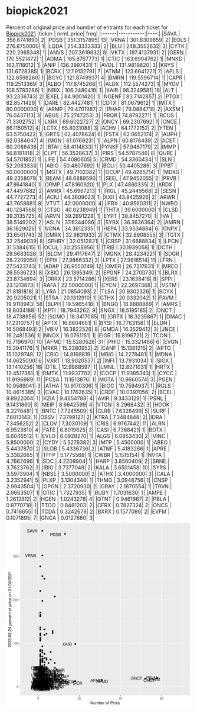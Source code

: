 # biopick2021
Percent of original price and number of entrants for each ticket for [Biopick2021](https://twitter.com/hashtag/Biopick2021)
|ticker |  nrml_price| freq|
|:------|-----------:|----:|
|SAVA   | 358.6741890|    2|
|PDSB   | 351.3157895|   13|
|VRNA   | 301.8309859|    2|
|EOLS   | 276.8750000|    1|
|LQDA   | 254.3333333|    2|
|BLU    | 248.3552632|    3|
|CYTK   | 220.2965348|    1|
|ANVS   | 207.3619632|    8|
|VKTX   | 197.4137931|    2|
|GERN   | 170.5521472|    1|
|ADMA   | 165.8767773|    1|
|CTIC   | 163.6904762|    1|
|MNKD   | 162.1118012|    1|
|ANIP   | 136.3997431|    1|
|AVDL   | 131.9819820|    3|
|KRYS   | 131.6728385|    1|
|BCRX   | 127.9132791|    7|
|ATNM   | 123.6641221|    7|
|APLS   | 122.6598260|    1|
|BCYC   | 121.8749937|    4|
|BMRN   | 119.5596714|    1|
|CAPR   | 119.2513369|    3|
|ALBO   | 117.8745268|    1|
|ALDX   | 112.5574273|    1|
|MYOV   | 108.5783286|    1|
|NBIX   | 106.2480419|    1|
|XAIR   |  98.3249581|   18|
|ALT    |  93.2336743|    2|
|EXEL   |  84.9001420|    1|
|NGENF  |  83.7142857|    2|
|PTGX   |  82.8571429|    1|
|DARE   |  82.4427481|    1|
|CDTX   |  81.0679612|    1|
|IMTX   |  80.0000000|    6|
|ARMP   |  79.4701987|    2|
|PHAR   |  79.0884718|    2|
|AXSM   |  76.0437113|    3|
|ABUS   |  75.2747253|    3|
|PRQR   |  74.8792271|    1|
|RCUS   |  71.3302752|    1|
|LXRX   |  69.6022727|    2|
|ONCY   |  69.2307692|    1|
|CNCE   |  66.1150512|    4|
|LCTX   |  65.8031088|    3|
|ACHV   |  64.1772152|    2|
|YTEN   |  63.5750422|    1|
|GRTS   |  62.4078624|    6|
|FSTX   |  62.0652174|    2|
|AUPH   |  62.0384047|    4|
|IMGN   |  61.0769231|    1|
|ALPN   |  60.8178439|    2|
|ACET   |  60.2086438|    2|
|BTAI   |  58.4114833|    1|
|PYNKF  |  57.9487179|    2|
|IMMP   |  56.8181818|    2|
|CLPT   |  56.3528637|    3|
|PIRS   |  54.5787546|    8|
|QURE   |  54.5701852|    1|
|LIFE   |  54.4080605|    5|
|CRMD   |  54.3360434|    1|
|SLN    |  52.2083333|    1|
|ABIO   |  50.4807692|    1|
|BCLI   |  50.4405286|    3|
|PPBT   |  50.0000000|    1|
|MGTX   |  49.7102382|    1|
|OCUP   |  49.4285714|    1|
|MDXG   |  49.2358079|    1|
|BEAM   |  48.6889590|    1|
|SEEL   |  47.9452055|    2|
|PRVB   |  47.8641840|    1|
|ORMP   |  47.8160920|    1|
|PLX    |  47.4860335|    2|
|ARDX   |  47.4497682|    2|
|AMRX   |  45.6967213|    1|
|RIGL   |  45.2449568|    2|
|SESN   |  44.7727273|    4|
|ACIU   |  44.3609023|    1|
|XXII   |  43.8425926|    2|
|ARWR   |  43.7658681|    8|
|VTVT   |  42.0000000|    4|
|IFRX   |  40.8560311|    2|
|NWBO   |  40.1234568|    9|
|CTSO   |  40.0238949|    1|
|THTX   |  39.6000000|    1|
|CLSD   |  39.3135725|    4|
|ARVN   |  39.2891228|    1|
|EYPT   |  38.8457270|    1|
|IVA    |  38.5149202|    2|
|ASLN   |  37.6344086|    3|
|SYBX   |  36.3636364|    2|
|AMRN   |  36.1829026|    1|
|NCNA   |  34.3612335|    1|
|HEPA   |  33.9534884|    6|
|GNPX   |  33.6561743|    3|
|CMRX   |  32.9831933|    2|
|CTMX   |  32.8908555|    3|
|TGTX   |  32.2549039|    8|
|SPHRY  |  32.0512821|    1|
|CRSP   |  31.6688834|    1|
|LPCN   |  31.5384615|    1|
|OCUL   |  30.2558956|    1|
|TRIB   |  30.1939058|    1|
|DCTH   |  29.5683028|    3|
|BLCM   |  29.4117647|    2|
|MGNX   |  28.4234221|    1|
|SDGR   |  28.2209350|    1|
|EPIX   |  27.9866332|    3|
|LPTX   |  27.9816514|   11|
|LTRN   |  27.5423743|    1|
|ADAP   |  26.9550749|   12|
|OMER   |  26.7217631|    1|
|MREO   |  26.5536723|    8|
|XBIO   |  26.1395349|    2|
|EPGNF  |  24.2700730|    1|
|BLRX   |  23.6734694|    3|
|DRRX   |  23.5714286|    1|
|XERS   |  23.1638418|    8|
|SPPI   |  23.1213873|    1|
|RAFA   |  22.5000000|    1|
|CYCN   |  22.2697368|    3|
|VSTM   |  21.8181818|    3|
|LYRA   |  21.0854093|    2|
|TLSA   |  20.9302326|    1|
|SCYX   |  20.9205021|    1|
|STSA   |  20.1312910|    1|
|GTHX   |  20.0332042|    1|
|PAVM   |  19.9118943|   58|
|BLPH   |  19.5965418|    1|
|BNGO   |  18.8888889|    7|
|AMRS   |  18.8034188|    1|
|KPTI   |  18.7943262|    9|
|SNGX   |  18.5185185|    2|
|ONCT   |  18.4738956|   52|
|SGMO   |  18.3417085|   11|
|GRTX   |  18.3235867|    1|
|DMAC   |  17.2310757|    6|
|APTX   |  16.8604651|    1|
|BYSI   |  16.7763158|    1|
|ELDN   |  16.5068493|    2|
|VBIV   |  16.3822526|    8|
|GMDA   |  16.3529412|    3|
|JNCE   |  16.2481536|    1|
|NNOX   |  16.0761151|    1|
|EIGR   |  15.8196721|    2|
|TCON   |  15.7196970|   10|
|AFMD   |  15.5280528|   31|
|PHIO   |  15.3321466|    6|
|EVGN   |  15.2941176|    1|
|MRKR   |  15.2380952|    2|
|CANF   |  15.1381215|    2|
|APTO   |  15.1029748|   12|
|CBIO   |  14.8168819|    1|
|MBIO   |  14.2278481|    1|
|MDNA   |  14.0625000|    6|
|VXRT   |  13.9020537|    2|
|INFI   |  13.7931034|    1|
|SIOX   |  13.1410256|   18|
|DTIL   |  12.9988597|    1|
|LMNL   |  12.8271031|    1|
|HRTX   |  12.4517381|    1|
|DMTK   |  11.9937702|    2|
|COCP   |  11.9385343|    1|
|CYCC   |  11.9196989|   11|
|PCSA   |  11.1613876|    1|
|MGTA   |  10.9660574|    3|
|PGEN   |  10.9589041|    3|
|ATHA   |  10.9170306|    1|
|BIOC   |  10.7594937|    1|
|RGLS   |  10.4615385|    3|
|CVAC   |  10.1762635|    1|
|CRDF   |  10.0397056|    2|
|BCEL   |   9.8922004|    1|
|KZIA   |   9.4654788|    4|
|AVIR   |   9.3433129|    1|
|PSNL   |   9.1431860|    3|
|MEIP   |   8.6642599|    4|
|VTGN   |   8.2969432|    3|
|HOOK   |   8.2278481|    1|
|BNTC   |   7.7245509|    5|
|CLRB   |   7.6328499|    5|
|SURF   |   7.6013143|    1|
|OBSV   |   7.3799127|    2|
|KTRA   |   7.3484848|    2|
|IDRA   |   7.3456252|    2|
|CLOV   |   7.3030109|    1|
|CRIS   |   6.9767442|   11|
|ALRN   |   6.9523810|    4|
|FATE   |   6.8019625|    3|
|CASI   |   6.7368421|    1|
|BDTX   |   6.6046512|    1|
|EVLO   |   6.0928270|    1|
|ALGS   |   6.0853430|    2|
|VINC   |   5.8500000|    2|
|CYDY   |   5.5276382|    3|
|MTP    |   5.4500000|    1|
|ABEO   |   5.4437870|    2|
|SLDB   |   5.4336736|    2|
|ATNF   |   5.4183266|    1|
|APRE   |   5.3382665|    1|
|TFFP   |   5.1775568|    1|
|CWBR   |   5.1515154|    1|
|NVTA   |   4.7662696|    1|
|SDC    |   4.2208904|    1|
|HARP   |   3.8560409|    2|
|SRNE   |   3.7623762|    3|
|IBIO   |   3.7377049|    2|
|KALA   |   3.6501458|   10|
|SYRS   |   3.5973904|    1|
|NBSE   |   3.5000000|    2|
|ATHX   |   3.4000000|    3|
|CALA   |   3.2352941|    5|
|PLXP   |   3.1304348|    1|
|THMO   |   3.0948756|    1|
|CNSP   |   2.9943504|    1|
|OPGN   |   2.3720930|    2|
|GRAY   |   2.1870554|    1|
|TRVN   |   2.0663507|    1|
|OTIC   |   1.7327935|    1|
|RUBY   |   1.7031630|    1|
|AMPE   |   1.2612612|    2|
|HGEN   |   1.0243278|    4|
|QTNT   |   0.9461967|    2|
|PBLA   |   0.8770718|    1|
|TTOO   |   0.8481203|    2|
|CFRX   |   0.7827324|    2|
|ONCS   |   0.7416655|    1|
|TCDA   |   0.3242678|    2|
|BXRX   |   0.1577086|    2|
|EVFM   |   0.1071895|    7|
|GNCA   |   0.0127660|    3|
![retvspicks](biopicks.png?raw=true)
